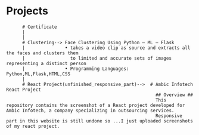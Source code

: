 # Projects

          # Certificate
          |
          |
          # Clustering--> Face Clustering Using Python – ML – Flask 
          |               • takes a video clip as source and extracts all the faces and clusters them 
          |                 to limited and accurate sets of images representing a distinct person 
          |               • Programming Languages: Python,ML,Flask,HTML,CSS
          |
          # React Project(unfinished_responsive_part)-->  # Ambic Infotech React Project
                                                            ## Overview ##
                                                            This repository contains the screenshot of a React project developed for Ambic Infotech, a company specializing in outsourcing services.
                                                            Responsive part in this website is still undone so ...I just uploaded screenshots of my react project.

